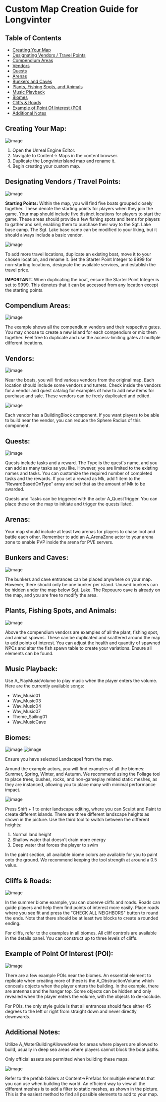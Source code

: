 # Custom Map Creation Guide for Longvinter

## Table of Contents

- [Creating Your Map](#creating-your-map)
- [Designating Vendors / Travel Points](#designating-vendors--travel-points)
- [Compendium Areas](#compendium-areas)
- [Vendors](#vendors)
- [Quests](#quests)
- [Arenas](#arenas)
- [Bunkers and Caves](#bunkers-and-caves)
- [Plants, Fishing Spots, and Animals](#plants-fishing-spots-and-animals)
- [Music Playback](#music-playback)
- [Biomes](#biomes)
- [Cliffs & Roads](#cliffs--roads)
- [Example of Point Of Interest (POI)](#example-of-point-of-interest-poi)
- [Additional Notes](#additional-notes)


## Creating Your Map:

![image](https://github.com/Uuvana-Studios/longvinter-modding/assets/48365153/f2659cc6-a504-409d-9ac9-cc650c1d8768)

1. Open the Unreal Engine Editor. 
2. Navigate to Content-> Maps in the content browser. 
3. Duplicate the LongvinterIsland map and rename it. 
4. Begin creating your custom map.

## Designating Vendors / Travel Points:

![image](https://github.com/Uuvana-Studios/longvinter-modding/assets/48365153/ee199a81-dd45-49b2-9084-4c66d8aec0c0)

**Starting Points:** Within the map, you will find five boats grouped closely together. These denote the starting points for players when they join the game. Your map should include five distinct locations for players to start the game. These areas should provide a few fishing spots and items for players to gather and sell, enabling them to purchase their way to the Sgt. Lake base camp. The Sgt. Lake base camp can be modified to your liking, but it should always include a basic vendor.

![image](https://github.com/Uuvana-Studios/longvinter-modding/assets/48365153/27d5a1ba-68a4-4c80-b674-8e363a7e04bb)

To add more travel locations, duplicate an existing boat, move it to your chosen location, and rename it. Set the Starter Point Integer to 9999 for non-starting locations, designate the available services, and establish the travel price.

**IMPORTANT:** When duplicating the boat, ensure the Starter Point Integer is set to 9999. This denotes that it can be accessed from any location except the starting points.

## Compendium Areas:

![image](https://github.com/Uuvana-Studios/longvinter-modding/assets/48365153/bb1354ab-d4cb-4780-aa9b-2a47ce09e79a)

The example shows all the compendium vendors and their respective gates. You may choose to create a new island for each compendium or mix them together. Feel free to duplicate and use the access-limiting gates at multiple different locations.

## Vendors:

![image](https://github.com/Uuvana-Studios/longvinter-modding/assets/48365153/e51955d0-2bb7-434d-806a-253f451aa3ec)

Near the boats, you will find various vendors from the original map. Each location should include some vendors and turrets. Check inside the vendors for a vendor and quest catalog for examples of how to add new items for purchase and sale. These vendors can be freely duplicated and edited.

![image](https://github.com/Uuvana-Studios/longvinter-modding/assets/48365153/ed594ac8-433d-4648-b9c2-fe86c39c8f56)

Each vendor has a BuildingBlock component. If you want players to be able to build near the vendor, you can reduce the Sphere Radius of this component.

## Quests:

![image](https://github.com/Uuvana-Studios/longvinter-modding/assets/48365153/952596fa-fca6-47ff-91ed-f98685474069)

Quests include tasks and a reward. The Type is the quest's name, and you can add as many tasks as you like. However, you are limited to the existing names and tasks. You can customize the required number of completed tasks and the rewards. If you set a reward as Mk, add 1 item to the "RewardBasedOnType" array and set that as the amount of Mk to be awarded.

Quests and Tasks can be triggered with the actor A_QuestTrigger. You can place these on the map to initiate and trigger the quests listed.

## Arenas:

Your map should include at least two arenas for players to chase loot and battle each other. Remember to add an A_ArenaZone actor to your arena zone to enable PVP inside the arena for PVE servers.

## Bunkers and Caves:

![image](https://github.com/Uuvana-Studios/longvinter-modding/assets/48365153/85c8fe24-7ba3-4ed1-8468-a1b30f308fc7)

The bunkers and cave entrances can be placed anywhere on your map. However, there should only be one bunker per island. Unused bunkers can be hidden under the map below Sgt. Lake. The Repouuro cave is already on the map, and you are free to modify the area.

## Plants, Fishing Spots, and Animals:

![image](https://github.com/Uuvana-Studios/longvinter-modding/assets/48365153/9caea997-ffe6-49ff-9b52-48a40b66687e)

Above the compendium vendors are examples of all the plant, fishing spot, and animal spawns. These can be duplicated and scattered around the map to add points of interest. You can adjust the health and quantity of spawned NPCs and alter the fish spawn table to create your variations. Ensure all elements can be found.

## Music Playback:

Use A_PlayMusicVolume to play music when the player enters the volume. Here are the currently available songs:

- Wav_Music01
- Wav_Music03
- Wav_Music04
- Wav_Music07
- Theme_Sailing01
- Wav_MusicCave

## Biomes:

![image](https://github.com/Uuvana-Studios/longvinter-modding/assets/48365153/97502989-359e-4e62-88c7-f0f96b85068a)
![image](https://github.com/Uuvana-Studios/longvinter-modding/assets/48365153/3394c2fb-02e0-42d5-b97c-7f425003b9c4)

Ensure you have selected Landscape1 from the map.

Around the example actors, you will find examples of all the biomes: Summer, Spring, Winter, and Autumn. We recommend using the Foliage tool to place trees, bushes, rocks, and non-gameplay related static meshes, as they are instanced, allowing you to place many with minimal performance impact.

![image](https://github.com/Uuvana-Studios/longvinter-modding/assets/48365153/17eadc16-c7a8-4df4-884c-a993ba4635d4)

Press Shift + 1 to enter landscape editing, where you can Sculpt and Paint to create different islands. There are three different landscape heights as shown in the picture. Use the third tool to switch between the different heights:

1. Normal land height
2. Shallow water that doesn't drain more energy
3. Deep water that forces the player to swim

In the paint section, all available biome colors are available for you to paint onto the ground. We recommend keeping the tool strength at around a 0.5 value.

## Cliffs & Roads:

![image](https://github.com/Uuvana-Studios/longvinter-modding/assets/48365153/b1df86a7-9a6a-4f3f-bc67-b187b26f44dc)

In the summer biome example, you can observe cliffs and roads. Roads can guide players and help them find points of interest more easily. Place roads where you see fit and press the "CHECK ALL NEIGHBORS" button to round the ends. Note that there should be at least two blocks to create a rounded ending. 

For cliffs, refer to the examples in all biomes. All cliff controls are available in the details panel. You can construct up to three levels of cliffs.

## Example of Point Of Interest (POI):

![image](https://github.com/Uuvana-Studios/longvinter-modding/assets/48365153/95e0368b-f783-492e-869e-9a98d8c56442)

There are a few example POIs near the biomes. An essential element to replicate when creating more of these is the A_ObstructionVolume which conceals objects when the player enters the building. In the example, there are antennas and the hangar top. Some objects can be hidden and only revealed when the player enters the volume, with the objects to de-occlude. 

For POIs, the only style guide is that all entrances should face either 45 degrees to the left or right from straight down and never directly downwards.

## Additional Notes:

Utilize A_WaterBuildingAllowedArea for areas where players are allowed to build, usually in deep sea areas where players cannot block the boat paths.

Only official assets are permitted when building these maps.

![image](https://github.com/Uuvana-Studios/longvinter-modding/assets/48365153/203d394f-d40c-4e2a-a334-8f89ede7f685)

Refer to the prefab folders at Content->Prefabs for multiple elements that you can use when building the world. An efficient way to view all the different meshes is to add a filter to static meshes, as shown in the picture. This is the easiest method to find all possible elements to add to your map.

